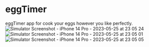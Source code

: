 # eggTimer
eggTimer app for cook your eggs however you like perfectly. <br>
![Simulator Screenshot - iPhone 14 Pro - 2023-05-25 at 23 05 24](https://github.com/DegirmenKagan/eggTimer/assets/42985494/4361335d-2e78-4eba-bfe4-746c2024baea)
![Simulator Screenshot - iPhone 14 Pro - 2023-05-25 at 23 05 01](https://github.com/DegirmenKagan/eggTimer/assets/42985494/6ae47471-351a-4688-81ff-b58f82b5965b)
![Simulator Screenshot - iPhone 14 Pro - 2023-05-25 at 23 05 05](https://github.com/DegirmenKagan/eggTimer/assets/42985494/e2668717-f4b8-48af-a10d-8d0b6e945e98)


